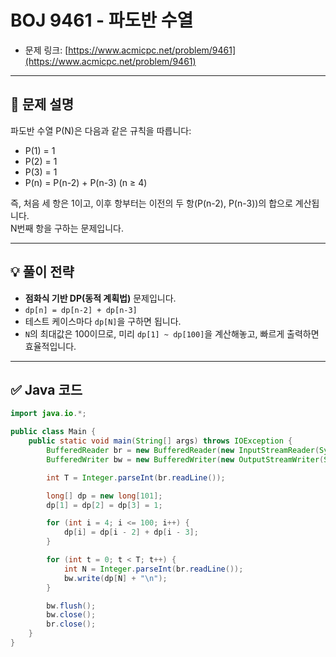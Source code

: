 # BOJ 9461 - 파도반 수열

- 문제 링크: [https://www.acmicpc.net/problem/9461](https://www.acmicpc.net/problem/9461)

---

## 📌 문제 설명

파도반 수열 P(N)은 다음과 같은 규칙을 따릅니다:

- P(1) = 1
- P(2) = 1
- P(3) = 1
- P(n) = P(n-2) + P(n-3) (n ≥ 4)

즉, 처음 세 항은 1이고, 이후 항부터는 이전의 두 항(P(n-2), P(n-3))의 합으로 계산됩니다.  
N번째 항을 구하는 문제입니다.

---

## 💡 풀이 전략

- **점화식 기반 DP(동적 계획법)** 문제입니다.
- `dp[n] = dp[n-2] + dp[n-3]`
- 테스트 케이스마다 `dp[N]`을 구하면 됩니다.
- `N`의 최대값은 100이므로, 미리 `dp[1] ~ dp[100]`을 계산해놓고, 빠르게 출력하면 효율적입니다.

---

## ✅ Java 코드

```java
import java.io.*;

public class Main {
    public static void main(String[] args) throws IOException {
        BufferedReader br = new BufferedReader(new InputStreamReader(System.in));
        BufferedWriter bw = new BufferedWriter(new OutputStreamWriter(System.out));

        int T = Integer.parseInt(br.readLine());

        long[] dp = new long[101];
        dp[1] = dp[2] = dp[3] = 1;

        for (int i = 4; i <= 100; i++) {
            dp[i] = dp[i - 2] + dp[i - 3];
        }

        for (int t = 0; t < T; t++) {
            int N = Integer.parseInt(br.readLine());
            bw.write(dp[N] + "\n");
        }

        bw.flush();
        bw.close();
        br.close();
    }
}
```